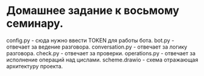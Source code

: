 # Домашнее задание к восьмому семинару.
config.py - сюда нужно ввести TOKEN для работы бота.
bot.py - отвечает за ведение разговора.
conversation.py - отвечает за логику разговора.
check.py - отвечает за проверки.
operations.py - отвечает за исполнение операций над цислами.
scheme.drawio - схема отражающая архитектуру проекта.
